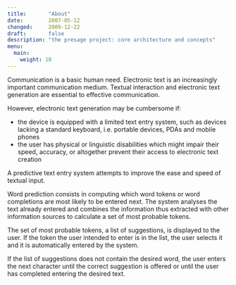 ```yaml
---
title:       "About"
date:        2007-05-12
changed:     2009-12-22
draft:       false
description: "the presage project: core architecture and concepts"
menu:
  main:
    weight: 10
---
```


Communication is a basic human need. Electronic text is an increasingly important communication medium. Textual interaction and electronic text generation are essential to effective communication.

However, electronic text generation may be cumbersome if:

  * the device is equipped with a limited text entry system, such as devices lacking a standard keyboard, i.e. portable devices, PDAs and mobile phones
  * the user has physical or linguistic disabilities which might impair their speed, accuracy, or altogether prevent their access to electronic text creation

A predictive text entry system attempts to improve the ease and speed of textual input.

Word prediction consists in computing which word tokens or word completions are most likely to be entered next. The system analyses the text already entered and combines the information thus extracted with other information sources to calculate a set of most probable tokens.

The set of most probable tokens, a list of suggestions, is displayed to the user. If the token the user intended to enter is in the list, the user selects it and it is automatically entered by the system.

If the list of suggestions does not contain the desired word, the user enters the next character until the correct suggestion is offered or until the user has completed entering the desired text.
